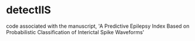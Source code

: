 # detectIIS
code associated with the manuscript, 'A Predictive Epilepsy Index Based on Probabilistic Classification of Interictal Spike Waveforms'
